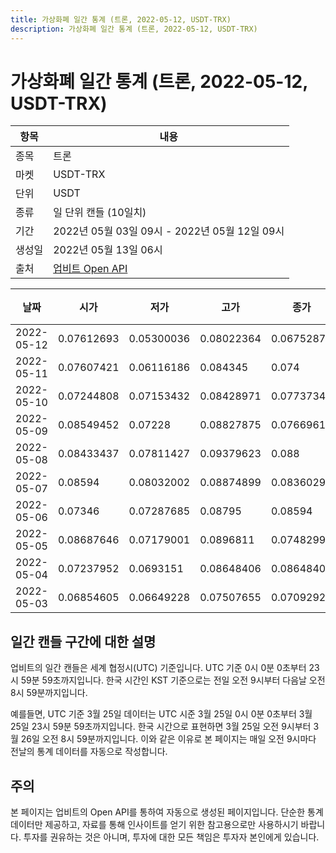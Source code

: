 ```yaml
---
title: 가상화폐 일간 통계 (트론, 2022-05-12, USDT-TRX)
description: 가상화폐 일간 통계 (트론, 2022-05-12, USDT-TRX)
---
```



가상화폐 일간 통계 (트론, 2022-05-12, USDT-TRX)
===

|항목|내용|
|--|--|
|종목|트론|
|마켓|USDT-TRX|
|단위|USDT|
|종류|일 단위 캔들 (10일치)|
|기간|2022년 05월 03일 09시 - 2022년 05월 12일 09시|
|생성일|2022년 05월 13일 06시|
|출처|[업비트 Open API](https://docs.upbit.com)|


|날짜|시가|저가|고가|종가|비고|
|--|--|--|--|--|--|
|2022-05-12|0.07612693|0.05300036|0.08022364|0.06752879|    |
|2022-05-11|0.07607421|0.06116186|0.084345|0.074|    |
|2022-05-10|0.07244808|0.07153432|0.08428971|0.07737344|    |
|2022-05-09|0.08549452|0.07228|0.08827875|0.07669615|    |
|2022-05-08|0.08433437|0.07811427|0.09379623|0.088|    |
|2022-05-07|0.08594|0.08032002|0.08874899|0.08360294|    |
|2022-05-06|0.07346|0.07287685|0.08795|0.08594|    |
|2022-05-05|0.08687646|0.07179001|0.0896811|0.07482997|    |
|2022-05-04|0.07237952|0.0693151|0.08648406|0.08648406|    |
|2022-05-03|0.06854605|0.06649228|0.07507655|0.0709292|    |


일간 캔들 구간에 대한 설명
---


업비트의 일간 캔들은 세계 협정시(UTC) 기준입니다. 
UTC 기준 0시 0분 0초부터 23시 59분 59초까지입니다. 
한국 시간인 KST 기준으로는 전일 오전 9시부터 다음날 오전 8시 59분까지입니다. 


예를들면, UTC 기준 3월 25일 데이터는 UTC 시준 3월 25일 0시 0분 0초부터 3월 25일 23시 59분 59초까지입니다. 
한국 시간으로 표현하면 3월 25일 오전 9시부터 3월 26일 오전 8시 59분까지입니다. 
이와 같은 이유로 본 페이지는 매일 오전 9시마다 전날의 통계 데이터를 자동으로 작성합니다. 


주의
---


본 페이지는 업비트의 Open API를 통하여 자동으로 생성된 페이지입니다. 
단순한 통계 데이터만 제공하고, 자료를 통해 인사이트를 얻기 위한 참고용으로만 사용하시기 바랍니다. 
투자를 권유하는 것은 아니며, 투자에 대한 모든 책임은 투자자 본인에게 있습니다. 
